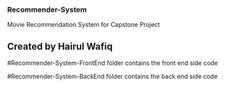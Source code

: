 ### Recommender-System
Movie Recommendation System for Capstone Project

## Created by Hairul Wafiq

#Recommender-System-FrontEnd folder contains the front end side code

#Recommender-System-BackEnd folder contains the back end side code
